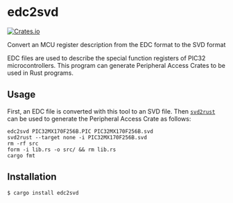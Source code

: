 # edc2svd

[![Crates.io](https://img.shields.io/crates/v/edc2svd.svg)](https://crates.io/crates/edc2svd)

Convert an MCU register description from the EDC format to the SVD format

EDC files are used to describe the special function registers of PIC32
microcontrollers. This program can generate Peripheral Access Crates to be used
in Rust programs.

## Usage

First, an EDC file is converted with this tool to an SVD file. Then [`svd2rust`]
can be used to generate the Peripheral Access Crate as follows:

    edc2svd PIC32MX170F256B.PIC PIC32MX170F256B.svd
    svd2rust --target none -i PIC32MX170F256B.svd
    rm -rf src
    form -i lib.rs -o src/ && rm lib.rs
    cargo fmt

[`svd2rust`]: https://crates.io/crates/svd2rust

## Installation

    $ cargo install edc2svd
